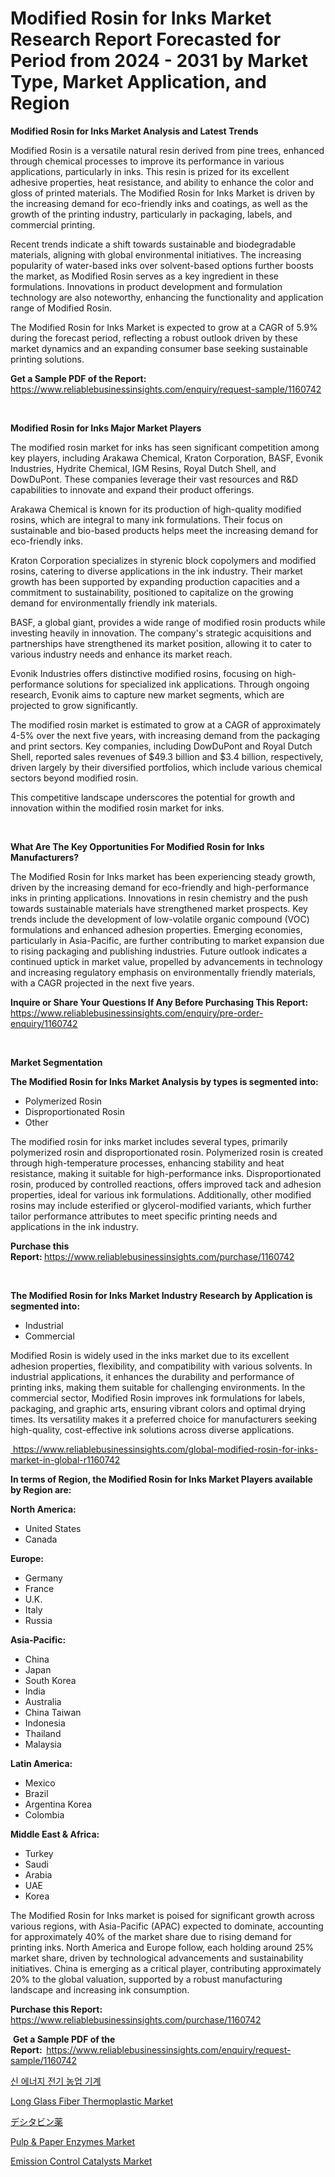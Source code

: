 <p><h1>Modified Rosin for Inks Market Research Report Forecasted for Period from 2024 -  2031 by Market Type, Market Application, and Region</h1></p><p><strong>Modified Rosin for Inks Market Analysis and Latest Trends</strong></p>
<p><p>Modified Rosin is a versatile natural resin derived from pine trees, enhanced through chemical processes to improve its performance in various applications, particularly in inks. This resin is prized for its excellent adhesive properties, heat resistance, and ability to enhance the color and gloss of printed materials. The Modified Rosin for Inks Market is driven by the increasing demand for eco-friendly inks and coatings, as well as the growth of the printing industry, particularly in packaging, labels, and commercial printing.</p><p>Recent trends indicate a shift towards sustainable and biodegradable materials, aligning with global environmental initiatives. The increasing popularity of water-based inks over solvent-based options further boosts the market, as Modified Rosin serves as a key ingredient in these formulations. Innovations in product development and formulation technology are also noteworthy, enhancing the functionality and application range of Modified Rosin. </p><p>The Modified Rosin for Inks Market is expected to grow at a CAGR of 5.9% during the forecast period, reflecting a robust outlook driven by these market dynamics and an expanding consumer base seeking sustainable printing solutions.</p></p>
<p><strong>Get a Sample PDF of the Report:&nbsp;</strong> <a href="https://www.reliablebusinessinsights.com/enquiry/request-sample/1160742">https://www.reliablebusinessinsights.com/enquiry/request-sample/1160742</a></p>
<p>&nbsp;</p>
<p><strong>Modified Rosin for Inks Major Market Players</strong></p>
<p><p>The modified rosin market for inks has seen significant competition among key players, including Arakawa Chemical, Kraton Corporation, BASF, Evonik Industries, Hydrite Chemical, IGM Resins, Royal Dutch Shell, and DowDuPont. These companies leverage their vast resources and R&D capabilities to innovate and expand their product offerings.</p><p>Arakawa Chemical is known for its production of high-quality modified rosins, which are integral to many ink formulations. Their focus on sustainable and bio-based products helps meet the increasing demand for eco-friendly inks. </p><p>Kraton Corporation specializes in styrenic block copolymers and modified rosins, catering to diverse applications in the ink industry. Their market growth has been supported by expanding production capacities and a commitment to sustainability, positioned to capitalize on the growing demand for environmentally friendly ink materials.</p><p>BASF, a global giant, provides a wide range of modified rosin products while investing heavily in innovation. The company's strategic acquisitions and partnerships have strengthened its market position, allowing it to cater to various industry needs and enhance its market reach.</p><p>Evonik Industries offers distinctive modified rosins, focusing on high-performance solutions for specialized ink applications. Through ongoing research, Evonik aims to capture new market segments, which are projected to grow significantly.</p><p>The modified rosin market is estimated to grow at a CAGR of approximately 4-5% over the next five years, with increasing demand from the packaging and print sectors. Key companies, including DowDuPont and Royal Dutch Shell, reported sales revenues of $49.3 billion and $3.4 billion, respectively, driven largely by their diversified portfolios, which include various chemical sectors beyond modified rosin. </p><p>This competitive landscape underscores the potential for growth and innovation within the modified rosin market for inks.</p></p>
<p>&nbsp;</p>
<p><strong>What Are The Key Opportunities For Modified Rosin for Inks Manufacturers?</strong></p>
<p><p>The Modified Rosin for Inks market has been experiencing steady growth, driven by the increasing demand for eco-friendly and high-performance inks in printing applications. Innovations in resin chemistry and the push towards sustainable materials have strengthened market prospects. Key trends include the development of low-volatile organic compound (VOC) formulations and enhanced adhesion properties. Emerging economies, particularly in Asia-Pacific, are further contributing to market expansion due to rising packaging and publishing industries. Future outlook indicates a continued uptick in market value, propelled by advancements in technology and increasing regulatory emphasis on environmentally friendly materials, with a CAGR projected in the next five years.</p></p>
<p><strong>Inquire or Share Your Questions If Any Before Purchasing This Report:</strong> <a href="https://www.reliablebusinessinsights.com/enquiry/pre-order-enquiry/1160742">https://www.reliablebusinessinsights.com/enquiry/pre-order-enquiry/1160742</a></p>
<p>&nbsp;</p>
<p><strong>Market Segmentation</strong></p>
<p><strong>The Modified Rosin for Inks Market Analysis by types is segmented into:</strong></p>
<p><ul><li>Polymerized Rosin</li><li>Disproportionated Rosin</li><li>Other</li></ul></p>
<p><p>The modified rosin for inks market includes several types, primarily polymerized rosin and disproportionated rosin. Polymerized rosin is created through high-temperature processes, enhancing stability and heat resistance, making it suitable for high-performance inks. Disproportionated rosin, produced by controlled reactions, offers improved tack and adhesion properties, ideal for various ink formulations. Additionally, other modified rosins may include esterified or glycerol-modified variants, which further tailor performance attributes to meet specific printing needs and applications in the ink industry.</p></p>
<p><strong>Purchase this Report:&nbsp;</strong><a href="https://www.reliablebusinessinsights.com/purchase/1160742">https://www.reliablebusinessinsights.com/purchase/1160742</a></p>
<p>&nbsp;</p>
<p><strong>The Modified Rosin for Inks Market Industry Research by Application is segmented into:</strong></p>
<p><ul><li>Industrial</li><li>Commercial</li></ul></p>
<p><p>Modified Rosin is widely used in the inks market due to its excellent adhesion properties, flexibility, and compatibility with various solvents. In industrial applications, it enhances the durability and performance of printing inks, making them suitable for challenging environments. In the commercial sector, Modified Rosin improves ink formulations for labels, packaging, and graphic arts, ensuring vibrant colors and optimal drying times. Its versatility makes it a preferred choice for manufacturers seeking high-quality, cost-effective ink solutions across diverse applications.</p></p>
<p><a href="https://www.reliablebusinessinsights.com/global-modified-rosin-for-inks-market-in-global-r1160742">&nbsp;https://www.reliablebusinessinsights.com/global-modified-rosin-for-inks-market-in-global-r1160742</a></p>
<p><strong>In terms of Region, the Modified Rosin for Inks Market Players available by Region are:</strong></p>
<p>
    <p> <strong> North America: </strong>
        <ul>
            <li>United States</li>
            <li>Canada</li>
        </ul>
        </p> 
    <p> <strong> Europe: </strong>
        <ul>
            <li>Germany</li>
            <li>France</li>
            <li>U.K.</li>
            <li>Italy</li>
            <li>Russia</li>
        </ul>
        </p> 
    <p> <strong> Asia-Pacific: </strong>
        <ul>
            <li>China</li>
            <li>Japan</li>
            <li>South Korea</li>
            <li>India</li>
            <li>Australia</li>
            <li>China Taiwan</li>
            <li>Indonesia</li>
            <li>Thailand</li>
            <li>Malaysia</li>
        </ul>
        </p> 
    <p> <strong> Latin America: </strong>
        <ul>
            <li>Mexico</li>
            <li>Brazil</li>
            <li>Argentina Korea</li>
            <li>Colombia</li>
        </ul>
        </p> 
    <p> <strong> Middle East & Africa: </strong>
        <ul>
            <li>Turkey</li>
            <li>Saudi</li>
            <li>Arabia</li>
            <li>UAE</li>
            <li>Korea</li>
        </ul>
    </p>
    </p>
<p><p>The Modified Rosin for Inks market is poised for significant growth across various regions, with Asia-Pacific (APAC) expected to dominate, accounting for approximately 40% of the market share due to rising demand for printing inks. North America and Europe follow, each holding around 25% market share, driven by technological advancements and sustainability initiatives. China is emerging as a critical player, contributing approximately 20% to the global valuation, supported by a robust manufacturing landscape and increasing ink consumption.</p></p>
<p><strong>Purchase this Report: </strong><a href="https://www.reliablebusinessinsights.com/purchase/1160742">https://www.reliablebusinessinsights.com/purchase/1160742</a></p>
<p>&nbsp;<strong>Get a Sample PDF of the Report:&nbsp;&nbsp;</strong><a href="https://www.reliablebusinessinsights.com/enquiry/request-sample/1160742">https://www.reliablebusinessinsights.com/enquiry/request-sample/1160742</a></p>
<p><strong></strong></p>
<p><p><a href="https://medium.com/@oliverallison38/%EC%84%B8%EA%B3%84-new-energy-electric-agricultural-machinery-market-%EC%9D%80-2024%EC%97%90%EC%84%9C-2031%EB%A1%9C-%EC%97%B0%ED%8F%89%EA%B7%A0-%EC%A6%9D%EA%B0%80%EC%9C%A8%EC%9D%84-%EB%B3%B4%EC%9D%BC-%EA%B2%83%EC%9C%BC%EB%A1%9C-%EC%98%88%EC%83%81%EB%90%A9%EB%8B%88%EB%8B%A4-4089cc323b13">신 에너지 전기 농업 기계</a></p><p><a href="https://issuu.com/reportprime-2/docs/long-glass-fiber-thermoplastic-mark_e564463e0b0ca1">Long Glass Fiber Thermoplastic Market</a></p><p><a href="https://medium.com/@beaudamore/%E3%82%B0%E3%83%AD%E3%83%BC%E3%83%90%E3%83%AB%E3%83%87%E3%82%B7%E3%82%BF%E3%83%93%E3%83%B3%E5%8C%BB%E8%96%AC%E5%93%81%E7%94%A3%E6%A5%AD%E5%88%86%E6%9E%90-%E3%82%B7%E3%82%A7%E3%82%A2-%E6%88%90%E9%95%B7-%E3%83%88%E3%83%AC%E3%83%B3%E3%83%89-%E3%81%8A%E3%82%88%E3%81%B32024%E5%B9%B4%E3%81%8B%E3%82%892031%E5%B9%B4%E3%81%BE%E3%81%A7%E3%81%AE%E4%BA%88%E6%B8%AC-820d58aeca84">デシタビン薬</a></p><p><a href="https://www.linkedin.com/pulse/pulp-paper-enzymes-market-investigation-industry-evolution-forecast-ljzff?trackingId=bykApbKiTc2mJWRHbhiDLQ%3D%3D">Pulp & Paper Enzymes Market</a></p><p><a href="https://www.linkedin.com/pulse/strategic-roadmap-success-global-emission-control-catalysts-u3kif?trackingId=TuTzU4EzT2C%2Bg4Rd8teUvg%3D%3D">Emission Control Catalysts Market</a></p></p>